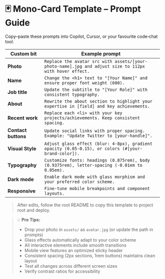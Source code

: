 # 🃏 Mono‑Card Template – Prompt Guide

Copy–paste these prompts into Copilot, Cursor, or your favourite code‑chat tool.

| Custom bit          | Example prompt                                                                                         |
| ------------------- | ------------------------------------------------------------------------------------------------------ |
| **Photo**           | `Replace the avatar src with assets/[your-photo-name].jpg and adjust size to 112px with hover effect.` |
| **Name**            | `Change the <h1> text to "[Your Name]" and ensure proper font weight (600).`                           |
| **Job title**       | `Update the subtitle to "[Your Role]" with consistent typography.`                                     |
| **About**           | `Rewrite the about section to highlight your expertise in [field] and key achievements.`               |
| **Recent work**     | `Replace each <li> with your key projects/achievements. Keep consistent spacing.`                      |
| **Contact buttons** | `Update social links with proper spacing. Example: "Update Twitter to [your-handle]".`                 |
| **Visual Style**    | `Adjust glass effect (blur: 4-8px), gradient opacity (0.05-0.15), or colors (#[your-brand-color]).`    |
| **Typography**      | `Customize fonts: headings (0.875rem), body (0.9375rem), letter-spacing (-0.01em to 0.05em).`          |
| **Dark mode**       | `Enable dark mode with glass morphism and your preferred color scheme.`                                |
| **Responsive**      | `Fine-tune mobile breakpoints and component layouts.`                                                  |

> After edits, follow the root README to copy this template to project root and deploy.

> 💡 **Pro Tips:**
>
> - Drop your photo in `assets/` as `avatar.jpg` (or update the path in prompts)
> - Glass effects automatically adapt to your color scheme
> - All interactive elements include smooth transitions
> - Mobile view features an optimized sticky header
> - Consistent spacing (2px sections, 1rem buttons) maintains clean layout
> - Test all changes across different screen sizes
> - Verify contrast ratios for accessibility
